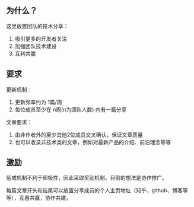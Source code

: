 
## 为什么？

这里放置团队的技术分享：

1. 吸引更多的开发者关注
2. 加强团队技术建设
3. 互利共赢

## 要求

更新机制：

1. 更新频率约为 1篇/周
2. 每位成员至少在 n周(n为团队人数) 内有一篇分享

文章要求：

1. 由非作者外的至少其他2位成员交叉确认，保证文章质量
2. 也可以收录非技术类的文章，例如对最新产品的介绍、前沿理念等等

## 激励

惩戒机制不利于积极性，因此采取奖励机制，目前的想法是协作推广。

每篇文章开头和结尾可以放置分享成员的个人主页地址（知乎、github、博客等等），互惠共赢，协作共建。


